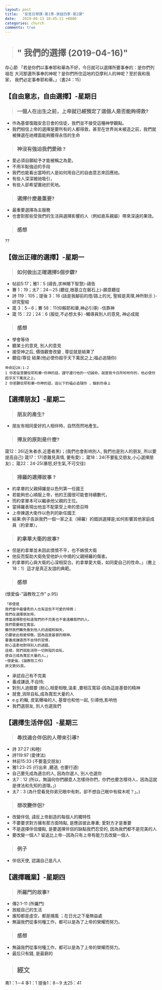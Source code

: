 ```yaml
---
layout: post
title:  "安息日學課-第1季-家庭四季-第2課"
date:   2019-04-13 10:45:11 +0800
categories: church
comments: true
---
```


># " 我們的選擇 (2019-04-16)" 
存心節
「若是你們以事奉耶和華為不好，今日就可以選擇所要事奉的：是你們列祖在
大河那邊所事奉的神呢？是你們所住這地的亞摩利人的神呢？至於我和我家，
我們必定事奉耶和華。」（書24：15）


## 【自由意志，自由選擇】-星期日 

>### 一個人在出生之前，上帝就已經預定了這個人是否能夠得救?
- 作為基督復臨安息日會的信徒，我們並不接受這種神學觀點。
- 我們相信上帝的選擇是要所有的人都得救，甚至在世界尚未被造之前，我們就被揀選在祂裡面能夠獲得永恆的生命

>### 神沒有強迫我們愛祂 ?
- 愛必須自願給予才能被稱之為愛。
- 不用半點強迫的手段
- 我們也能看出當時的人是如何用自己的自由意志來回應祂。
- 有些人深深被祂吸引，
- 有些人卻希望置祂於死地。

>### 選擇什麼最重要?
- 最重要選擇為主服務
- 也會對那些受我們的生活與選擇影響的人（例如直系親屬）帶來深遠的果效。

>### 感想
??

## 【做出正確的選擇】-星期一 

>### 如何做出正確選擇5個步驟?
- 帖前5:17；雅1：5 (禱告,求神賜下智慧)-禱告
- 賽 1：19；太7：24－25 (聽從,根基立在磐石上)-願意聽從
- 詩 119：105；提後 3：16 (話是我腳前的燈/路上的光, 聖經是真理,神所默示 )-研究聖經
- 箴 3：5－6；賽 58：11(仰賴耶和華,神必引導) -信靠神
- 箴 15：22；24：6 (服從,不必想太多) -輔導員別人的意見, 神必成就 


>### 感想
- 學會等待
- 聽某士的意見, 別人的意見
- 接受神之后, 價值觀會改變 , 尊從就是結果了
- 聽從/尊從 結果(他必使你超乎天下萬民之上;福必追隨你) 
~~~
申命記28:1-2 
1 你若留意聽從耶和華─你神的話，謹守遵行他的一切誡命，就是我今日所吩咐你的，他必使你超乎天下萬民之上。
2 你若聽從耶和華─你神的話，這以下的福必追隨你 ，臨到你身上
~~~


## 【選擇朋友】-星期二

>### 朋友的產生?
- 朋友有相同愛好的人相伴時，自然而然地產生。

>### 擇友的原則是什麼?
箴12：26(近朱者赤,近墨者黑)；(我們也會影响別人, 我們也是別人的朋友, 所以要提高自己)
箴17：17(患難見真情, 要有愛)；
箴18：24(不要亂交朋友,小心選擇朋友)；
箴22：24-25(暴怒,好生氣,不可交往)


>### 掃羅的選擇故事 ?
- 約拿單的父親掃羅是以色列第一任國王
- 若能夠忠心順服上帝，他的王國很可能會持續數代，
- 而約拿單本可以繼承他父親的王位。
- 當掃羅表現出他並不配蒙受上帝的恩召時
- 上帝揀選大衛作以色列的新任國王
- 結果:例子告訴我們一個一家之主（掃羅）的錯誤選擇是;如何影響其他家庭成員（約拿單）。


>### 約拿單大衛的故事?
- 但是約拿單並未因此憤憤不平，也不嫉恨大衛
- 他反而幫助大衛免受他妒火中燒的父親掃羅的傷害。
- 約拿單的心與大衛的心深相契合。約拿單愛大衛，如同愛自己的性命。」（撒上18：1）這才是真正友誼的典範。


>### 感想
(懷愛倫-"論教牧工作" p.95)
~~~
「即使是
我們當中最優秀的人也有這些不可愛的特質；
我們在選擇朋友時，
應當選擇那些知道我們的不完美也不會遠離我們的人。
我們需要相互寬容。
雖然我們難免看到他人的過錯和缺失，
仍要彼此相愛相敬。因為這是基督的精神。
要養成謙遜而不自恃的習慣，
耐心溫柔地對待別人的過錯。
這樣，我們就能消除一切狹隘的自私，
使自己成為寬宏大量的人。」
─懷愛倫，《論教牧工作》
原文第95頁。
~~~
- 承認自己有不完美
- 養成謙遜,不自恃;
- 對別人過錯要 (耐心,相愛相敬,溫柔 ,要相互寬容-因為這是基督的精神
- 就會,消除自私,成為寬宏大量的人
- e.g 約翰, 皮氣曝噪的人, 基督也和他一起, 引導他,影响他
- 我們選朋友, 別人也選我們


## 【選擇生活伴侶】-星期三


>### 尋找適合伴侶的人帶來引導?
- 詩 37:27  (和睦)
- 詩119:97  (愛律法)
- 林前15:33 (不要濫交朋友)
- 雅1:23-25 (行出來 ,聽道, 也要行道)
- 自己要先成為適合的人, 因為你選人, 別人也選你
- 太7：12 (所以，無論何你們願意人怎樣待你們，你們也要怎樣待人，因為這就是律法和先知的道理。」)
- 太7：3 (為什麼看見你弟兄眼中有刺，卻不想自己眼中有樑木呢？」。)

>###  想改變伴侶?
- 改變伴侶, 諱反上帝創造的每個人的獨特性
- 不要要求對方擁有那方面特點, 是應該彼此專重; 愛對方才是重要
- 不是選擇伴侶優點, 是要選擇伴侶的缺點我們忍受的, 因為我們都不是完美的人
- 要改變一個人? 留返比上帝--因為只有上帝有能力去改變一個人


>### 例子
- 伴侶天使, 認識自己是凡人


## 【選擇職業】-星期四

>### 所羅門的故事?
- 傳2:1-11 (所羅門)
- 放縱自己的生活
- 誰知都是虛空，都是捕風 ；在日光之下毫無益處 
- 無論我們從事何種工作，都可以是為了上帝的榮耀而努力。


>### 感想
- 無論我們從事何種工作，都可以是為了上帝的榮耀而努力。
- 最后只有錢, 是最窮的



>## 經文
弗1：1－4
多1：1
提後1：8－9
太25：41

